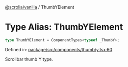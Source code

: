 [@scrolia/vanilla](../README.md) / ThumbYElement

# Type Alias: ThumbYElement

```ts
type ThumbYElement = ComponentTypes<typeof _ThumbY>;
```

Defined in: [package/src/components/thumb/y.tsx:60](https://github.com/scrolia/vanilla/blob/d5b9981d7613b9946bfacdcfeac4dfdbcb0dbf18/package/src/components/thumb/y.tsx#L60)

Scrollbar thumb Y type.

